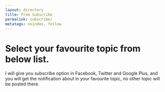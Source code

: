 ```yaml
---
layout: directory
title: Free Subscribe
permalink: subscribe/
metatags: noindex, follow
---
```


<h1>Select your favourite topic from below list.</h1> 
<p>I will give you subscribe option in Facebook, Twitter and Google Plus, and you will get the notification about in your favourite topic, no other topic will be posted there.</p>
